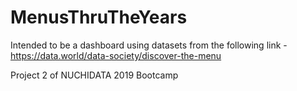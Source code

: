 # MenusThruTheYears

Intended to be a dashboard using datasets from the following link - https://data.world/data-society/discover-the-menu

Project 2 of NUCHIDATA 2019 Bootcamp
